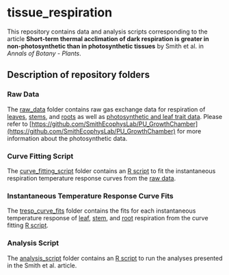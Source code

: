 # tissue_respiration
This repository contains data and analysis scripts corresponding to the article
**Short-term thermal acclimation of dark respiration is greater in non-photosynthetic 
than in photosynthetic tissues** by Smith et al. in *Annals of Botany - Plants*.

## Description of repository folders

### Raw Data
The [raw_data](raw_data) folder contains raw gas exchange data for respiration of 
[leaves](raw_data/leaf_raw.csv), [stems](raw_data/stem_raw.csv), and [roots](raw_data/root_raw.csv)
as well as [photosynthetic and leaf trait data](gc_data_merged.csv). Please refer to
[https://github.com/SmithEcophysLab/PU_GrowthChamber](https://github.com/SmithEcophysLab/PU_GrowthChamber)
for more information about the photosynthetic data.

### Curve Fitting Script
The [curve_fitting_script](curve_fitting_script) folder contains an 
[R script](curve_fitting_script/stem_root_curvefitting.R) to fit the instantaneous respiration
temperature response curves from the [raw data](raw_data).

### Instantaneous Temperature Response Curve Fits
The [tresp_curve_fits](tresp_curve_fits) folder contains the fits for each instantaneous
temperature response of [leaf](tresp_curve_fits/leaf_fits_v3.csv), [stem](tresp_curve_fits/stem_fits_v3.csv),
and [root](tresp_curve_fits/root_fits_v3.csv) respiration from the curve fitting
[R script](curve_fitting_script/stem_root_curvefitting.R).

### Analysis Script
The [analysis_script](analysis_script) folder contains an 
[R script](analysis_script/tissue_respiration_analysis.R) to run the analyses presented in the
Smith et al. article.